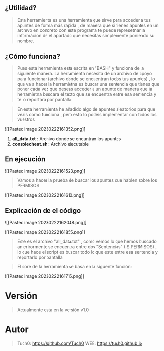 ## ¿Utilidad?
> Esta herramienta es una herramienta que sirve para acceder a tus apuntes de forma más rapida , de manera que si tienes apuntes en un archivo en concreto con este programa te puede represetnar la informácion de el apartado que necesitas simplemente poniendo su nombre.

## ¿Cómo funciona?
> Pues esta herramienta esta escrita en "BASH" y funciona de la siguiente manera. La herramienta necesita de un archivo de apoyo para funcionar (archivo donde se encuentran todos tus apuntes) , lo que va a hacer la herramietna es buscar una sentencia que tienes que poner cada vez que deseas acceder a un apunte de manera que la herramietna buscara el texto que se encuentra entre esa sentencia y te lo reportara por pantalla

> En esta herramienta he añadido algo de apuntes aleatorios para que veais como funciona , pero esto lo podeis implementar con todos los vuestros

![[Pasted image 20230222161352.png]]

1. **all_data.txt** : Archivo donde se encuntran los apuntes
2. **consolecheat.sh** : Archivo ejecutable

## En ejecución
![[Pasted image 20230222161523.png]]

> Vamos a hacer la prueba de buscar los apuntes que hablen sobre los PERMISOS

![[Pasted image 20230222161610.png]]


## Explicación de el código
![[Pasted image 20230222162048.png]]

![[Pasted image 20230222161855.png]]

> Este es el archivo "all_data.txt" , como vemos lo que hemos buscado anterirormente se encuentra entre dos "Sentencias" (:S.PERMISOS) , lo que hace el script es buscar todo lo que este entre esa sentencia y reportarlo por pantalla

> El core de la herramienta se basa en la siguente función:

![[Pasted image 20230222161715.png]]

# Versión
> Actualmente esta en la versión v1.0

# Autor
> Tuch0: https://github.com/Tuch0
> WEB: https://tuch0.github.io

